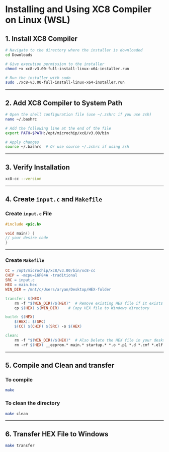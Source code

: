 
# **Installing and Using XC8 Compiler on Linux (WSL)**  

## **1. Install XC8 Compiler**  
```bash
# Navigate to the directory where the installer is downloaded
cd Downloads

# Give execution permission to the installer
chmod +x xc8-v3.00-full-install-linux-x64-installer.run

# Run the installer with sudo
sudo ./xc8-v3.00-full-install-linux-x64-installer.run
```

---

## **2. Add XC8 Compiler to System Path**  
```bash
# Open the shell configuration file (use ~/.zshrc if you use zsh)
nano ~/.bashrc

# Add the following line at the end of the file
export PATH=$PATH:/opt/microchip/xc8/v3.00/bin

# Apply changes
source ~/.bashrc  # Or use source ~/.zshrc if using zsh
```

---

## **3. Verify Installation**  
```bash
xc8-cc --version
```

---

## **4. Create `input.c` and `Makefile`**  

### **Create `input.c` File**  
```c
#include <pic.h>

void main() {
// your desire code 
}
```

---

### **Create `Makefile`**  
```makefile
CC = /opt/microchip/xc8/v3.00/bin/xc8-cc
CHIP = -mcpu=16F84A -traditional
SRC = input.c
HEX = main.hex
WIN_DIR = /mnt/c/Users/aryan/Desktop/HEX-folder

transfer: $(HEX)
	rm -f "$(WIN_DIR)/$(HEX)"  # Remove existing HEX file if it exists
	cp $(HEX) $(WIN_DIR)    # Copy HEX file to Windows directory

build: $(HEX)
    $(HEX): $(SRC)
	$(CC) $(CHIP) $(SRC) -o $(HEX)

clean:
	rm -f "$(WIN_DIR)/$(HEX)"  # Also Delete the HEX file in your desktop
	rm -rf $(HEX) __eeprom.* main.* startup.* *.o *.p1 *.d *.cmf *.elf *.hxl *.sdb *.lst *.rlf *.sym
```

---

## **5. Compile and Clean and transfer**  
### **To compile**  
```bash
make
```

### **To clean the directory**  
```bash
make clean
```

---

## **6. Transfer HEX File to Windows**  
```bash
make transfer
```

